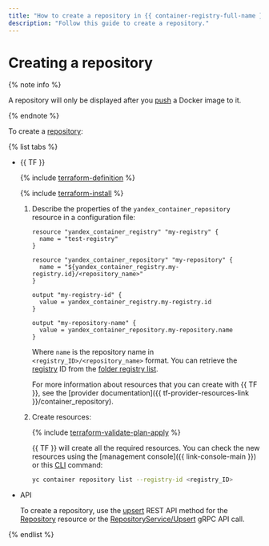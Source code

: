 ```yaml
---
title: "How to create a repository in {{ container-registry-full-name }}"
description: "Follow this guide to create a repository."
---
```


# Creating a repository

{% note info %}

A repository will only be displayed after you [push](../../operations/docker-image/docker-image-push.md) a Docker image to it.

{% endnote %}

To create a [repository](../../concepts/repository.md):

{% list tabs %}

- {{ TF }}

   {% include [terraform-definition](../../../_tutorials/terraform-definition.md) %}

   {% include [terraform-install](../../../_includes/terraform-install.md) %}

   1. Describe the properties of the `yandex_container_repository` resource in a configuration file:

      ```hcl
      resource "yandex_container_registry" "my-registry" {
        name = "test-registry"
      }

      resource "yandex_container_repository" "my-repository" {
        name = "${yandex_container_registry.my-registry.id}/<repository_name>"
      }

      output "my-registry-id" {
        value = yandex_container_registry.my-registry.id
      }

      output "my-repository-name" {
        value = yandex_container_repository.my-repository.name
      }
      ```

      Where `name` is the repository name in `<registry_ID>/<repository_name>` format. You can retrieve the [registry](../../concepts/registry.md) ID from the [folder registry list](../registry/registry-list.md#registry-list).

      For more information about resources that you can create with {{ TF }}, see the [provider documentation]({{ tf-provider-resources-link }}/container_repository).

   1. Create resources:

      {% include [terraform-validate-plan-apply](../../../_tutorials/terraform-validate-plan-apply.md) %}

      {{ TF }} will create all the required resources. You can check the new resources using the [management console]({{ link-console-main }}) or this [CLI](../../../cli/quickstart.md) command:

      ```bash
      yc container repository list --registry-id <registry_ID>
      ```

- API

   To create a repository, use the [upsert](../../api-ref/Repository/upsert.md) REST API method for the [Repository](../../api-ref/Repository/index.md) resource or the [RepositoryService/Upsert](../../api-ref/grpc/repository_service.md#Upsert) gRPC API call.

{% endlist %}